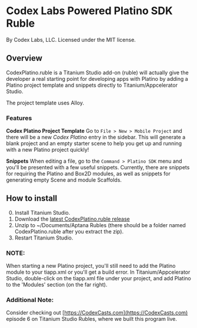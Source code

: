 Codex Labs Powered Platino SDK Ruble
====
By Codex Labs, LLC. Licensed under the MIT license.

Overview
----
CodexPlatino.ruble is a Titanium Studio add-on (ruble) will actually give the developer a real starting point for developing apps with Platino by adding a Platino project template and snippets directly to Titanium/Appcelerator Studio.

The project template uses Alloy.


### Features

**Codex Platino Project Template** Go to `File > New > Mobile Project` and there will be a new *Codex Platino* entry in the sidebar. This will generate a blank project and an empty starter scene to help you get up and running with a new Platino project quickly!

**Snippets** When editing a file, go to the `Command > Platino SDK` menu and you'll be presented with a few useful snippets. Currently, there are snippets for requiring the Platino and Box2D modules, as well as snippets for generating empty Scene and module Scaffolds.


How to install
----

0. Install Titanium Studio.
1. Download the [latest CodexPlatino.ruble release](https://github.com/CodexLabs/CodexPlatino.ruble/releases/)
2. Unzip to ~/Documents/Aptana Rubles (there should be a folder named CodexPlatino.ruble after you extract the zip).
3. Restart Titanium Studio.

### NOTE:

When starting a new Platino project, you'll still need to add the Platino module to your tiapp.xml or you'll get a build error. In Titanium/Appcelerator Studio, double-click on the tiapp.xml file under your project, and add Platino to the 'Modules' section (on the far right).

### Additional Note: 

Consider checking out [https://CodexCasts.com](https://CodexCasts.com) episode 6 on Titanium Studio Rubles, where we built this program live.